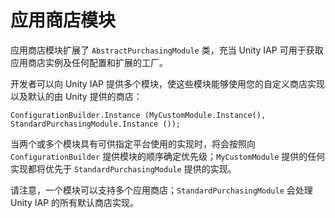 应用商店模块
=============

应用商店模块扩展了 ``AbstractPurchasingModule`` 类，充当 Unity IAP 可用于获取应用商店实例及任何配置和扩展的工厂。

开发者可以向 Unity IAP 提供多个模块，使这些模块能够使用您的自定义商店实现以及默认的由 Unity 提供的商店：

````
ConfigurationBuilder.Instance (MyCustomModule.Instance(), StandardPurchasingModule.Instance ());
````

当两个或多个模块具有可供指定平台使用的实现时，将会按照向 ``ConfigurationBuilder`` 提供模块的顺序确定优先级；``MyCustomModule`` 提供的任何实现都将优先于 ``StandardPurchasingModule`` 提供的实现。

请注意，一个模块可以支持多个应用商店；``StandardPurchasingModule`` 会处理 Unity IAP 的所有默认商店实现。

